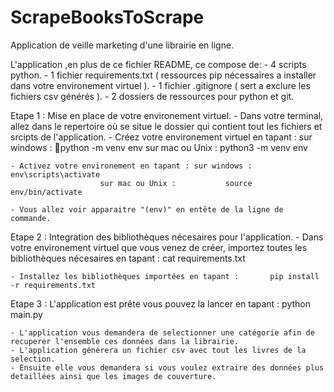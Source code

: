 # ScrapeBooksToScrape
Application de veille marketing d'une librairie en ligne.

L'application ,en plus de ce fichier README, ce compose de:
			     - 4 scripts python.
			     - 1 fichier requirements.txt ( ressources pip nécessaires a installer dans votre environement virtuel ). 
			     - 1 fichier .gitignore ( sert a exclure les fichiers csv générés ).
			     - 2 dossiers de ressources pour python et git.

Etape 1 :
	Mise en place de votre environement virtuel.
	- Dans votre terminal, allez dans le repertoire où se situe le dossier qui contient tout les fichiers et srcipts de l'application.
	- Créez votre environement virtuel en tapant : sur windows :        python -m venv env
						       sur mac ou Unix :    python3 -m venv env

	- Activez votre environement en tapant : sur windows :              env\scripts\activate
						sur mac ou Unix :           source env/bin/activate

	- Vous allez voir apparaitre "(env)" en entête de la ligne de commande. 

Etape 2 :
	Integration des bibliothèques nécesaires pour l'application.
	- Dans votre environement virtuel que vous venez de créer, importez toutes les bibliothèques nécesaires en tapant :
								  cat requirements.txt

	- Installez les bibliothèques importées en tapant :       pip install -r requirements.txt      

Etape 3 : 
	L'application est prête vous pouvez la lancer en tapant :
								  python main.py

	- L'application vous demandera de selectionner une catégorie afin de recuperer l'ensemble ces données dans la librairie.
	- L'application générera un fichier csv avec tout les livres de la selection.
	- Ensuite elle vous demandera si vous voulez extraire des données plus detaillées ainsi que les images de couverture.

